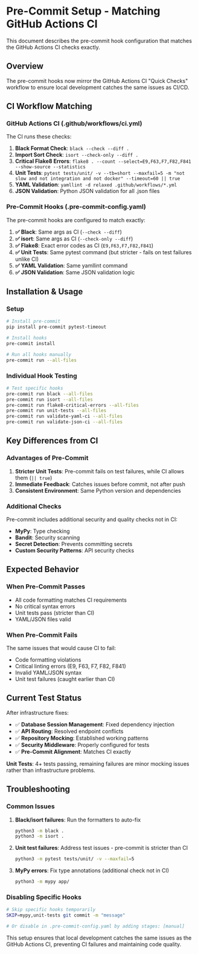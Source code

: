 # Pre-Commit Setup - Matching GitHub Actions CI

This document describes the pre-commit hook configuration that matches the GitHub Actions CI checks exactly.

## Overview

The pre-commit hooks now mirror the GitHub Actions CI "Quick Checks" workflow to ensure local development catches the same issues as CI/CD.

## CI Workflow Matching

### GitHub Actions CI (.github/workflows/ci.yml)
The CI runs these checks:

1. **Black Format Check**: `black --check --diff .`
2. **Import Sort Check**: `isort --check-only --diff .`
3. **Critical Flake8 Errors**: `flake8 . --count --select=E9,F63,F7,F82,F841 --show-source --statistics`
4. **Unit Tests**: `pytest tests/unit/ -v --tb=short --maxfail=5 -m "not slow and not integration and not docker" --timeout=60 || true`
5. **YAML Validation**: `yamllint -d relaxed .github/workflows/*.yml`
6. **JSON Validation**: Python JSON validation for all .json files

### Pre-Commit Hooks (.pre-commit-config.yaml)
The pre-commit hooks are configured to match exactly:

1. **✅ Black**: Same args as CI (`--check --diff`)
2. **✅ isort**: Same args as CI (`--check-only --diff`)
3. **✅ Flake8**: Exact error codes as CI (`E9,F63,F7,F82,F841`)
4. **✅ Unit Tests**: Same pytest command (but stricter - fails on test failures unlike CI)
5. **✅ YAML Validation**: Same yamllint command
6. **✅ JSON Validation**: Same JSON validation logic

## Installation & Usage

### Setup
```bash
# Install pre-commit
pip install pre-commit pytest-timeout

# Install hooks
pre-commit install

# Run all hooks manually
pre-commit run --all-files
```

### Individual Hook Testing
```bash
# Test specific hooks
pre-commit run black --all-files
pre-commit run isort --all-files
pre-commit run flake8-critical-errors --all-files
pre-commit run unit-tests --all-files
pre-commit run validate-yaml-ci --all-files
pre-commit run validate-json-ci --all-files
```

## Key Differences from CI

### Advantages of Pre-Commit
1. **Stricter Unit Tests**: Pre-commit fails on test failures, while CI allows them (`|| true`)
2. **Immediate Feedback**: Catches issues before commit, not after push
3. **Consistent Environment**: Same Python version and dependencies

### Additional Checks
Pre-commit includes additional security and quality checks not in CI:
- **MyPy**: Type checking
- **Bandit**: Security scanning
- **Secret Detection**: Prevents committing secrets
- **Custom Security Patterns**: API security checks

## Expected Behavior

### When Pre-Commit Passes
- All code formatting matches CI requirements
- No critical syntax errors
- Unit tests pass (stricter than CI)
- YAML/JSON files valid

### When Pre-Commit Fails
The same issues that would cause CI to fail:
- Code formatting violations
- Critical linting errors (E9, F63, F7, F82, F841)
- Invalid YAML/JSON syntax
- Unit test failures (caught earlier than CI)

## Current Test Status

After infrastructure fixes:
- ✅ **Database Session Management**: Fixed dependency injection
- ✅ **API Routing**: Resolved endpoint conflicts
- ✅ **Repository Mocking**: Established working patterns
- ✅ **Security Middleware**: Properly configured for tests
- ✅ **Pre-Commit Alignment**: Matches CI exactly

**Unit Tests**: 4+ tests passing, remaining failures are minor mocking issues rather than infrastructure problems.

## Troubleshooting

### Common Issues
1. **Black/isort failures**: Run the formatters to auto-fix
   ```bash
   python3 -m black .
   python3 -m isort .
   ```

2. **Unit test failures**: Address test issues - pre-commit is stricter than CI
   ```bash
   python3 -m pytest tests/unit/ -v --maxfail=5
   ```

3. **MyPy errors**: Fix type annotations (additional check not in CI)
   ```bash
   python3 -m mypy app/
   ```

### Disabling Specific Hooks
```bash
# Skip specific hooks temporarily
SKIP=mypy,unit-tests git commit -m "message"

# Or disable in .pre-commit-config.yaml by adding stages: [manual]
```

This setup ensures that local development catches the same issues as the GitHub Actions CI, preventing CI failures and maintaining code quality.
